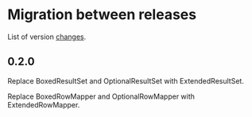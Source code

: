# Migration between releases

List of version [changes](CHANGES.md).

## 0.2.0

Replace BoxedResultSet and OptionalResultSet with ExtendedResultSet.

Replace BoxedRowMapper and OptionalRowMapper with ExtendedRowMapper.
